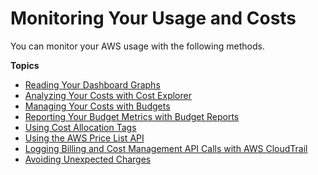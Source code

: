 # Monitoring Your Usage and Costs<a name="monitoring-costs"></a>

You can monitor your AWS usage with the following methods\.

**Topics**
+ [Reading Your Dashboard Graphs](view-billing-dashboard.md)
+ [Analyzing Your Costs with Cost Explorer](ce-what-is.md)
+ [Managing Your Costs with Budgets](budgets-managing-costs.md)
+ [Reporting Your Budget Metrics with Budget Reports](reporting-cost-budget.md)
+ [Using Cost Allocation Tags](cost-alloc-tags.md)
+ [Using the AWS Price List API](price-changes.md)
+ [Logging Billing and Cost Management API Calls with AWS CloudTrail](logging-using-cloudtrail.md)
+ [Avoiding Unexpected Charges](checklistforunwantedcharges.md)